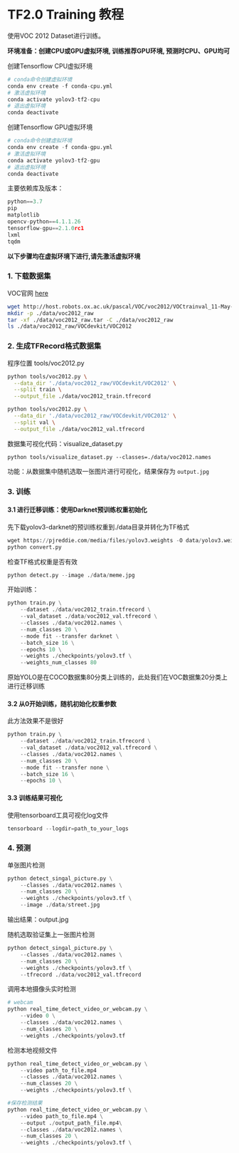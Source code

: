 # TF2.0 Training 教程

使用VOC 2012 Dataset进行训练。

**环境准备：创建CPU或GPU虚拟环境,  训练推荐GPU环境, 预测时CPU、GPU均可**

创建Tensorflow CPU虚拟环境

```python
# conda命令创建虚拟环境
conda env create -f conda-cpu.yml
# 激活虚拟环境
conda activate yolov3-tf2-cpu
# 退出虚拟环境
conda deactivate
```

创建Tensorflow GPU虚拟环境

```python
# conda命令创建虚拟环境
conda env create -f conda-gpu.yml
# 激活虚拟环境
conda activate yolov3-tf2-gpu
# 退出虚拟环境
conda deactivate
```

主要依赖库及版本：

```python
python==3.7
pip
matplotlib
opencv-python==4.1.1.26
tensorflow-gpu==2.1.0rc1
lxml
tqdm
```

**以下步骤均在虚拟环境下进行,请先激活虚拟环境**


### 1. 下载数据集

VOC官网 [here](http://host.robots.ox.ac.uk/pascal/VOC/)
```bash
wget http://host.robots.ox.ac.uk/pascal/VOC/voc2012/VOCtrainval_11-May-2012.tar -O ./data/voc2012_raw.tar
mkdir -p ./data/voc2012_raw
tar -xf ./data/voc2012_raw.tar -C ./data/voc2012_raw
ls ./data/voc2012_raw/VOCdevkit/VOC2012 
```

### 2. 生成TFRecord格式数据集

程序位置 tools/voc2012.py 

```bash
python tools/voc2012.py \
  --data_dir './data/voc2012_raw/VOCdevkit/VOC2012' \
  --split train \
  --output_file ./data/voc2012_train.tfrecord

python tools/voc2012.py \
  --data_dir './data/voc2012_raw/VOCdevkit/VOC2012' \
  --split val \
  --output_file ./data/voc2012_val.tfrecord
```

数据集可视化代码：visualize_dataset.py
```
python tools/visualize_dataset.py --classes=./data/voc2012.names
```

功能：从数据集中随机选取一张图片进行可视化，结果保存为 `output.jpg`

### 3. 训练

#### 3.1 进行迁移训练：使用Darknet预训练权重初始化

先下载yolov3-darknet的预训练权重到./data目录并转化为TF格式

```python
wget https://pjreddie.com/media/files/yolov3.weights -O data/yolov3.weights
python convert.py
```

检查TF格式权重是否有效

```python
python detect.py --image ./data/meme.jpg 
```

开始训练：

```python
python train.py \
	--dataset ./data/voc2012_train.tfrecord \
	--val_dataset ./data/voc2012_val.tfrecord \
	--classes ./data/voc2012.names \
	--num_classes 20 \
	--mode fit --transfer darknet \
	--batch_size 16 \
	--epochs 10 \
	--weights ./checkpoints/yolov3.tf \
	--weights_num_classes 80 
```

原始YOLO是在COCO数据集80分类上训练的，此处我们在VOC数据集20分类上进行迁移训练

#### 3.2 从0开始训练，随机初始化权重参数
此方法效果不是很好

```python
python train.py \
	--dataset ./data/voc2012_train.tfrecord \
	--val_dataset ./data/voc2012_val.tfrecord \
	--classes ./data/voc2012.names \
	--num_classes 20 \
	--mode fit --transfer none \
	--batch_size 16 \
	--epochs 10 \
```

#### 3.3 训练结果可视化

使用tensorboard工具可视化log文件

```python
tensorboard --logdir=path_to_your_logs
```

### 4. 预测

 单张图片检测

```python
python detect_singal_picture.py \
	--classes ./data/voc2012.names \
	--num_classes 20 \
	--weights ./checkpoints/yolov3.tf \
	--image ./data/street.jpg
```

输出结果：output.jpg

随机选取验证集上一张图片检测

```python
python detect_singal_picture.py \
	--classes ./data/voc2012.names \
	--num_classes 20 \
	--weights ./checkpoints/yolov3.tf \
	--tfrecord ./data/voc2012_val.tfrecord
```

调用本地摄像头实时检测

```python
# webcam
python real_time_detect_video_or_webcam.py \
	--video 0 \
    --classes ./data/voc2012.names \
	--num_classes 20 \
	--weights ./checkpoints/yolov3.tf 
```

检测本地视频文件

```python
python real_time_detect_video_or_webcam.py \
	--video path_to_file.mp4 
    --classes ./data/voc2012.names \
	--num_classes 20 \
	--weights ./checkpoints/yolov3.tf \

#保存检测结果
python real_time_detect_video_or_webcam.py \
	--video path_to_file.mp4 \
    --output ./output_path_file.mp4\
    --classes ./data/voc2012.names \
	--num_classes 20 \
	--weights ./checkpoints/yolov3.tf \
```

